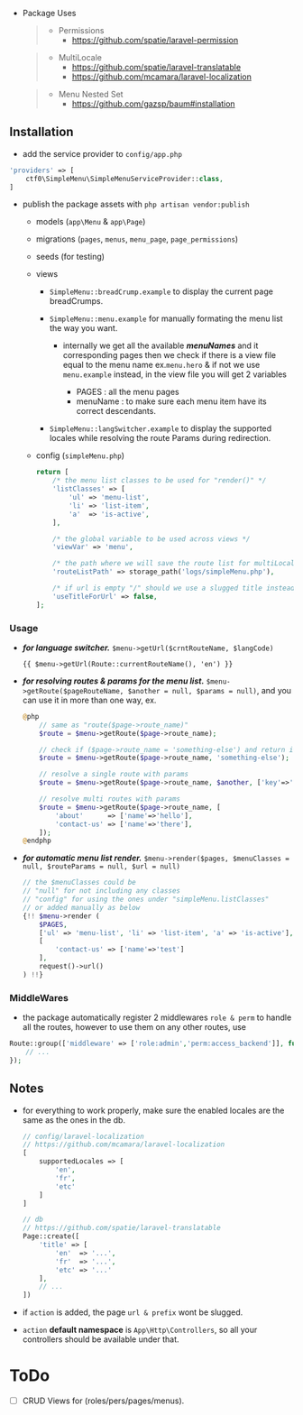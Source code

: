 - Package Uses
    > - Permissions
    >   - https://github.com/spatie/laravel-permission

    > - MultiLocale
    >   - https://github.com/spatie/laravel-translatable
    >   - https://github.com/mcamara/laravel-localization

    > - Menu Nested Set
    >   - https://github.com/gazsp/baum#installation

## Installation

- add the service provider to `config/app.php`
```php
'providers' => [
    ctf0\SimpleMenu\SimpleMenuServiceProvider::class,
]
```

- publish the package assets with `php artisan vendor:publish`

    * models (`app\Menu` & `app\Page`)
    * migrations (`pages`, `menus`, `menu_page`, `page_permissions`)
    * seeds (for testing)
    * views
        + `SimpleMenu::breadCrump.example` to display the current page breadCrumps.
        + `SimpleMenu::menu.example` for manually formating the menu list the way you want.
            + internally we get all the available ***menuNames*** and it corresponding pages then we check if there is a view file equal to the menu name ex.`menu.hero` & if not we use `menu.example` instead, in the view file you will get 2 variables

                + PAGES : all the menu pages
                + menuName : to make sure each menu item have its correct descendants.

        + `SimpleMenu::langSwitcher.example` to display the supported locales while resolving the route Params during redirection.
    * config (`simpleMenu.php`)

        ```php
        return [
            /* the menu list classes to be used for "render()" */
            'listClasses' => [
                'ul' => 'menu-list',
                'li' => 'list-item',
                'a'  => 'is-active',
            ],

            /* the global variable to be used across views */
            'viewVar' => 'menu',

            /* the path where we will save the route list for multiLocal route resolving */
            'routeListPath' => storage_path('logs/simpleMenu.php'),

            /* if url is empty "/" should we use a slugged title instead "home" ? */
            'useTitleForUrl' => false,
        ];
        ```

### Usage
- ***for language switcher.*** `$menu->getUrl($crntRouteName, $langCode)`
    ```blade
    {{ $menu->getUrl(Route::currentRouteName(), 'en') }}
    ```

- ***for resolving routes & params for the menu list.*** `$menu->getRoute($pageRouteName, $another = null, $params = null)`,
and you can use it in more than one way, ex.
    ```php
    @php
        // same as "route($page->route_name)"
        $route = $menu->getRoute($page->route_name);

        // check if ($page->route_name = 'something-else') and return its "link" or "route($page->route_name)"
        $route = $menu->getRoute($page->route_name, 'something-else');

        // resolve a single route with params
        $route = $menu->getRoute($page->route_name, $another, ['key'=>'value']);

        // resolve multi routes with params
        $route = $menu->getRoute($page->route_name, [
            'about'      => ['name'=>'hello'],
            'contact-us' => ['name'=>'there'],
        ]);
    @endphp
    ```

- ***for automatic menu list render.*** `$menu->render($pages, $menuClasses = null, $routeParams = null, $url = null)`

    ```php
    // the $menuClasses could be
    // "null" for not including any classes
    // "config" for using the ones under "simpleMenu.listClasses"
    // or added manually as below
    {!! $menu->render (
        $PAGES,
        ['ul' => 'menu-list', 'li' => 'list-item', 'a' => 'is-active'],
        [
            'contact-us' => ['name'=>'test']
        ],
        request()->url()
    ) !!}
    ```

### MiddleWares
- the package automatically register 2 middlewares `role & perm` to handle all the routes, however to use them on any other routes, use
```php
Route::group(['middleware' => ['role:admin','perm:access_backend']], function () {
    // ...
});
```

## Notes

- for everything to work properly, make sure the enabled locales are the same as the ones in the db.
    ```php
    // config/laravel-localization
    // https://github.com/mcamara/laravel-localization
    [
        supportedLocales => [
            'en',
            'fr',
            'etc'
        ]
    ]

    // db
    // https://github.com/spatie/laravel-translatable
    Page::create([
        'title' => [
            'en'  => '...',
            'fr'  => '...',
            'etc' => '...'
        ],
        // ...
    ])
    ```

- if `action` is added, the page `url & prefix` wont be slugged.
- `action` **default namespace** is `App\Http\Controllers`, so all your controllers should be available under that.

# ToDo

* [ ] CRUD Views for (roles/pers/pages/menus).

